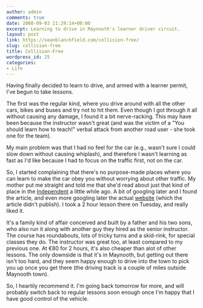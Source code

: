 ```yaml
---
author: admin
comments: true
date: 2008-09-03 21:29:14+00:00
excerpt: Learning to drive in Maynooth's learner driver circuit.
layout: post
link: https://seanblanchfield.com/collision-free/
slug: collision-free
title: Collision-Free
wordpress_id: 25
categories:
- Life
---
```


Having finally decided to learn to drive, and armed with a learner permit, I've begun to take lessons.

The first was the regular kind, where you drive around with all the other cars, bikes and buses and try not to hit them. Even though I got through it all without causing any damage, I found it a bit nerve-racking. This may have been because the instructor wasn't great (and was the victim of a "You should learn how to teach!" verbal attack from another road user - she took one for the team).
<!-- more -->
My main problem was that I had no feel for the car (e.g., wasn't sure I could slow down without causing whiplash), and therefore I wasn't learning as fast as I'd like because I had to focus on the traffic first, not on the car.

So, I started complaining that there's no purpose-made places where you can learn to make the car obey you without worrying about other traffic. My mother put me straight and told me that she'd read about just that kind of place in the [Independent](http://www.independent.ie/national-news/private-circuit-puts-learners-in-the-driving-seat-1457491.html "Independent") a little while ago. A bit of googling later and I found the article, and even more googling later the actual [website](http://www.drivingcampus.ie/ "website") (which the article didn't publish). I took a 2 hour lesson there on Tuesday, and really liked it.

It's a family kind of affair conceived and built by a father and his two sons, who also run it along with another guy they hired as the senior instructor. The course has roundabouts, lots of tricky turns and a skid-rink, for special classes they do. The instructor was great too, at least compared to my previous one. At €80 for 2 hours, it's also cheaper than alot of other lessons. The only downside is that it's in Maynooth, but getting out there isn't too hard, and they seem happy enough to drive into the town to pick you up once you get there (the driving track is a couple of miles outside Maynooth town).

So, I heartily recommend it. I'm going back tomorrow for more, and will probably switch back to regular lessons soon enough once I'm happy that I have good control of the vehicle.